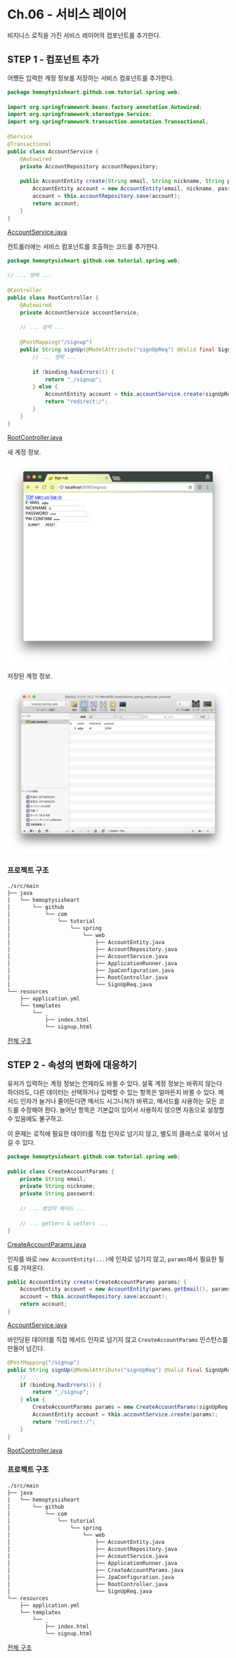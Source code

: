 # Ch.06 - 서비스 레이어

비지니스 로직을 가진 서비스 레이어의 컴포넌트를 추가한다.

## STEP 1 - 컴포넌트 추가

어쨌든 입력한 계정 정보를 저장하는 서비스 컴포넌트를 추가한다.

```java
package hemoptysisheart.github.com.tutorial.spring.web;

import org.springframework.beans.factory.annotation.Autowired;
import org.springframework.stereotype.Service;
import org.springframework.transaction.annotation.Transactional;

@Service
@Transactional
public class AccountService {
    @Autowired
    private AccountRepository accountRepository;

    public AccountEntity create(String email, String nickname, String password) {
        AccountEntity account = new AccountEntity(email, nickname, password);
        account = this.accountRepository.save(account);
        return account;
    }
}
```
[AccountService.java](../../src/main/java/hemoptysisheart/github/com/tutorial/spring/web/AccountService.java)

컨트롤러에는 서비스 컴포넌트를 호출하는 코드를 추가한다.

```java
package hemoptysisheart.github.com.tutorial.spring.web;

// ... 생략 ...

@Controller
public class RootController {
    @Autowired
    private AccountService accountService;

    // ... 생략 ...

    @PostMapping("/signup")
    public String signUp(@ModelAttribute("signUpReq") @Valid final SignUpReq signUpReq, final BindingResult binding, final Model model) {
        // ... 생략 ...

        if (binding.hasErrors()) {
            return "_/signup";
        } else {
            AccountEntity account = this.accountService.create(signUpReq.getEmail(), signUpReq.getNickname(), signUpReq.getPassword());
            return "redirect:/";
        }
    }
}
```
[RootController.java](../../src/main/java/hemoptysisheart/github/com/tutorial/spring/web/RootController.java)

새 계정 정보.

![새 계정 정보](step_1_new_account_form.png)

저장된 계정 정보.

![저장된 계정](step_1_inserted_account.png)

### 프로젝트 구조

```
./src/main
├── java
│   └── hemoptysisheart
│       └── github
│           └── com
│               └── tutorial
│                   └── spring
│                       └── web
│                           ├── AccountEntity.java
│                           ├── AccountRepository.java
│                           ├── AccountService.java
│                           ├── ApplicationRunner.java
│                           ├── JpaConfiguration.java
│                           ├── RootController.java
│                           └── SignUpReq.java
└── resources
    ├── application.yml
    └── templates
        └── _
            ├── index.html
            └── signup.html
```
[전체 구조](step_1_tree.txt)

## STEP 2 - 속성의 변화에 대응하기

유저가 입력하는 계정 정보는 언제라도 바뀔 수 있다.
설혹 계정 정보는 바뀌지 않는다 하더라도, 다른 데이터는 선택하거나 입력할 수 있는 항목은 얼마든지 바뀔 수 있다.
메서드 인자가 늘거나 줄어든다면 메서드 시그니쳐가 바뀌고, 메서드를 사용하는 모든 코드를 수정해야 한다.
늘어난 항목은 기본값이 있어서 사용하지 않으면 자동으로 설정할 수 있음에도 불구하고.

이 문제는 로직에 필요한 데이터를 직접 인자로 넘기지 않고,
별도의 클래스로 묶어서 넘길 수 있다.

```java
package hemoptysisheart.github.com.tutorial.spring.web;

public class CreateAccountParams {
    private String email;
    private String nickname;
    private String password;

    // ... 생성자 메서드 ...

    // ... getters & setters ...
}
```
[CreateAccountParams.java](../../src/main/java/hemoptysisheart/github/com/tutorial/spring/web/CreateAccountParams.java)

인자를 바로 `new AccountEntity(...)`에 인자로 넘기지 않고, `params`에서 필요한 필드를 가져온다.

```java
public AccountEntity create(CreateAccountParams params) {
    AccountEntity account = new AccountEntity(params.getEmail(), params.getNickname(), params.getPassword());
    account = this.accountRepository.save(account);
    return account;
}
```
[AccountService.java](../../src/main/java/hemoptysisheart/github/com/tutorial/spring/web/AccountService.java)

바인딩된 데이터를 직접 메서드 인자로 넘기지 않고 `CreateAccountParams` 인스턴스를 만들어 넘긴다.

```java
@PostMapping("/signup")
public String signUp(@ModelAttribute("signUpReq") @Valid final SignUpReq signUpReq, final BindingResult binding, final Model model) {
    // ...
    if (binding.hasErrors()) {
        return "_/signup";
    } else {
        CreateAccountParams params = new CreateAccountParams(signUpReq.getEmail(), signUpReq.getNickname(), signUpReq.getPassword());
        AccountEntity account = this.accountService.create(params);
        return "redirect:/";
    }
}
```
[RootController.java](../../src/main/java/hemoptysisheart/github/com/tutorial/spring/web/RootController.java)

### 프로젝트 구조

```
./src/main
├── java
│   └── hemoptysisheart
│       └── github
│           └── com
│               └── tutorial
│                   └── spring
│                       └── web
│                           ├── AccountEntity.java
│                           ├── AccountRepository.java
│                           ├── AccountService.java
│                           ├── ApplicationRunner.java
│                           ├── CreateAccountParams.java
│                           ├── JpaConfiguration.java
│                           ├── RootController.java
│                           └── SignUpReq.java
└── resources
    ├── application.yml
    └── templates
        └── _
            ├── index.html
            └── signup.html
```
[전체 구조](step_2_tree.text)